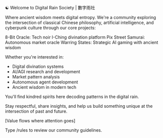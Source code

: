 ☯️ Welcome to Digital Rain Society | 數字雨社 

Where ancient wisdom meets digital entropy. We're a community exploring the intersection of classical Chinese philosophy, artificial intelligence, and cyberpunk culture through our core projects:

8-Bit Oracle: Tech noir I-Ching divination platform
Pix Street Samurai: Autonomous market oracle
Warring States: Strategic AI gaming with ancient wisdom

Whether you're interested in:
- Digital divination systems
- AI/AGI research and development
- Market pattern analysis
- Autonomous agent development
- Ancient wisdom in modern tech

You'll find kindred spirits here decoding patterns in the digital rain.

Stay respectful, share insights, and help us build something unique at the intersection of past and future.

[Value flows where attention goes]

Type /rules to review our community guidelines.

